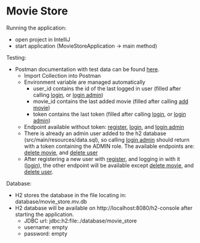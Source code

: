 # Movie Store

Running the application:
- open project in IntelliJ
- start application (MovieStoreApplication -> main method)

Testing:
- Postman documentation with test data can be found [here](https://documenter.getpostman.com/view/8140951/UUxuipdm#f040c144-071f-4f85-ba80-87b8c1b25555).
  - Import Collection into Postman
  - Environment variable are managed automatically
    - user_id contains the id of the last logged in user (filled after calling [login](https://documenter.getpostman.com/view/8140951/UUxuipdm#6162e41c-32cb-447b-8a05-fb27b12b634f), or [login admin](https://documenter.getpostman.com/view/8140951/UUxuipdm#ae159939-dd2d-406e-8e0a-be4f49166e53)) 
    - movie_id contains the last added movie (filled after calling [add movie](https://documenter.getpostman.com/view/8140951/UUxuipdm#1c97a208-487a-4bb9-aaab-905531689b5a))
    - token contains the last token (filled after calling [login](https://documenter.getpostman.com/view/8140951/UUxuipdm#6162e41c-32cb-447b-8a05-fb27b12b634f), or [login admin](https://documenter.getpostman.com/view/8140951/UUxuipdm#ae159939-dd2d-406e-8e0a-be4f49166e53))
  - Endpoint available without token: [register](https://documenter.getpostman.com/view/8140951/UUxuipdm#a8941802-91b8-4246-a1d6-7f1ec1c22abf), [login](https://documenter.getpostman.com/view/8140951/UUxuipdm#6162e41c-32cb-447b-8a05-fb27b12b634f), and [login admin](https://documenter.getpostman.com/view/8140951/UUxuipdm#ae159939-dd2d-406e-8e0a-be4f49166e53)
  - There is already an admin user added to the h2 database (src/main/resources/data.sql), so calling [login admin](https://documenter.getpostman.com/view/8140951/UUxuipdm#ae159939-dd2d-406e-8e0a-be4f49166e53) 
    should return with a token containing the ADMIN role. The available endpoints are: [delete movie](https://documenter.getpostman.com/view/8140951/UUxuipdm#59555c6e-a3a5-417b-8a35-ea62a192eb95), and [delete user](https://documenter.getpostman.com/view/8140951/UUxuipdm#c6f36eb7-dffa-4ac1-8610-dff75a260d55)
  - After registering a new user with [register](https://documenter.getpostman.com/view/8140951/UUxuipdm#a8941802-91b8-4246-a1d6-7f1ec1c22abf), and logging in with it ([login](https://documenter.getpostman.com/view/8140951/UUxuipdm#6162e41c-32cb-447b-8a05-fb27b12b634f)), the other endpoint will be available except [delete movie](https://documenter.getpostman.com/view/8140951/UUxuipdm#59555c6e-a3a5-417b-8a35-ea62a192eb95), and [delete user](https://documenter.getpostman.com/view/8140951/UUxuipdm#c6f36eb7-dffa-4ac1-8610-dff75a260d55).

Database:
  - H2 stores the database in the file locating in: database/movie_store.mv.db
  - H2 database will be available on http://localhost:8080/h2-console after starting the application.
    - JDBC url: jdbc:h2:file:./database/movie_store
    - username: empty
    - password: empty
    

